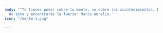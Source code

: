 ```yaml
---
body: '"Tú tienes poder sobre tu mente, no sobre los acontecimientos. Date cuenta
  de esto y encontrarás la fuerza" Marco Aurelio.'
icon: "/mente-1.png"

---
```

